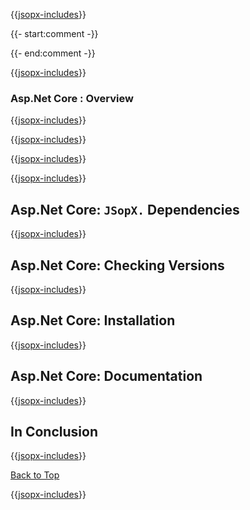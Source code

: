 ﻿{{[jsopx-includes](AllGlobal/Master/Includes/Content/Template/Technologies/AspNetCore/Header.md)}}

{{- start:comment -}}
<!-- START JSOPX NOVA DOCX HEADER
group: 'Technologies'
subGroup: 'Asp.Net Core'
isDraft: true
isProductionReady: true
toc: true
END JSOPX NOVA DOCX HEADER -->
{{- end:comment -}}

{{[jsopx-includes](AllGlobal/Master/Includes/Content/Common/Draft-Notice.md)}}

### Asp.Net Core : Overview

{{[jsopx-includes](AllGlobal/Master/Includes/Content/Template/Technologies/AspNetCore/Overview.md)}}

{{[jsopx-includes](AllGlobal/Master/Includes/Content/Common/Current-Phase.md)}}

{{[jsopx-includes](AllGlobal/Master/Includes/Content/Template/Technologies/AspNetCore/BodyContent.md)}}

{{[jsopx-includes](AllGlobal/Master/Includes/Content/Common/Alerts-Current.md)}}


## Asp.Net Core: `JSopX.` Dependencies

{{[jsopx-includes](AllGlobal/Master/Includes/Content/Template/Technologies/AspNetCore/JsopxDependencies.md)}}


## Asp.Net Core: Checking Versions

{{[jsopx-includes](AllGlobal/Master/Includes/Content/Template/Technologies/AspNetCore/CheckingVersions.md)}}


## Asp.Net Core: Installation

{{[jsopx-includes](AllGlobal/Master/Includes/Content/Template/Technologies/AspNetCore/Installation.md)}}

## Asp.Net Core: Documentation

{{[jsopx-includes](AllGlobal/Master/Includes/Content/Template/Technologies/AspNetCore/Documentation.md)}}

## In Conclusion

{{[jsopx-includes](AllGlobal/Master/Includes/Content/Template/Technologies/AspNetCore/InConclusion.md)}}

[Back to Top](#table-of-contents)

{{[jsopx-includes](AllGlobal/Master/Includes/Content/Layout/Footer.md)}}